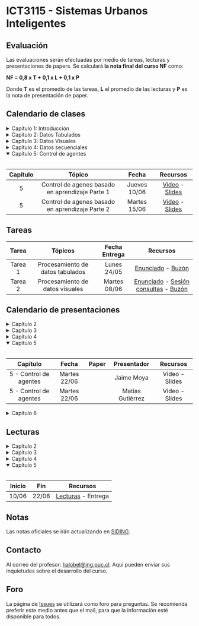 # ICT3115 - Sistemas Urbanos Inteligentes

<!-- ## Video y tutoriales

1. [Tutorial CMD](https://www.youtube.com/watch?v=qgFmMU6Pukc) 
1. [Tutorial Instalación Python y Jupyter](https://www.youtube.com/watch?v=FxHoi_ZRV4s) -->



## Evaluación

Las evaluaciones serán efectuadas por medio de tareas, lecturas y presentaciones de papers. Se calculará **la nota final del curso NF** como:

  **NF = 0,8 x T + 0,1 x L + 0,1 x P**

 Donde **T** es el promedio de las tareas, **L** el promedio de las lecturas y **P** es la nota de presentación de paper.


## Calendario de clases

<details>
<summary>Capítulo 1: Introducción</summary>
<br>
 
| Capítulo |	Tópico           | Fecha          | Recursos |
| :-:      | :-:               | :-:          | :-:      |
| 1        | Introducción      | Jueves 18/03 | [Video](https://youtu.be/jDW_kl3n4B0) - [Slides](../../blob/main/Clases/Capítulo%201/01%20-%20Introducción.pdf) |
| 1        | Fundamentos de ML Parte 1| Martes 23/03 | [Video](https://youtu.be/T5fmQMDJfDA) - [Slides](../../blob/main/Clases/Capítulo%201/02%20-%20Fundamentos%20de%20Machine%20Learning%20Parte%201.pdf)|
| 1        | Fundamentos de ML Parte 2| Jueves 25/03 | [Video](https://youtu.be/KV7Xke_LEsU) - [Slides](../../blob/main/Clases/Capítulo%201/03%20-%20Fundamentos%20de%20Machine%20Learning%20Parte%202.pdf) - [Código](../../tree/main/Clases/Capítulo%201/Ejemplos)|
| 1        | Fundamentos de ML Parte 3| Martes 30/03 | [Video](https://youtu.be/zSL2A7LIu0I) - [Slides](../../blob/main/Clases/Capítulo%201/04%20-%20Fundamentos%20de%20Machine%20Learning%20Parte%203.pdf) - [Ejemplos](../../tree/main/Clases/Capítulo%201/Ejemplos) |
 
</details>
 
<details>
<summary>Capítulo 2: Datos Tabulados</summary>
<br>
 
| Capítulo |	Tópico           | Fecha          | Recursos |
| :-:      | :-:               | :-:          | :-:      |
| 2        | Introducción a Redes Neuronales Parte 1| Jueves 01/04 | [Video](https://youtu.be/ErjP0V_DgTQ) - [Slides](../../blob/main/Clases/Capítulo%202/01%20-%20Introducción%20a%20Redes%20Neuronales%20Parte%201.pdf)|
| 2        | Introducción a Redes Neuronales Parte 2| Martes 06/04 | [Video](https://youtu.be/BIhl1QA1nkA) - [Slides](../../blob/main/Clases/Capítulo%202/02%20-%20Introducción%20a%20Redes%20Neuronales%20Parte%202.pdf) - [Ejemplos](../../tree/main/Clases/Capítulo%202/Ejemplos)|
| 2        | Árboles y Ensambles Parte 1| Jueves 08/04 | [Video](https://youtu.be/pQKIhLMYuGw) - [Slides](../../blob/main/Clases/Capítulo%202/03%20-%20Árboles%20y%20Ensambles.pdf) - [Ejemplos](../../blob/main/Clases/Capítulo%202/Ejemplos/02%20-%20árboles_y_ensambles.ipynb)|
| 2        | Árboles y Ensambles Parte 2| Martes 13/04 | [Video](https://youtu.be/ps5eqcwFUlA) - [Slides](../../blob/main/Clases/Capítulo%202/03%20-%20Árboles%20y%20Ensambles.pdf) - [Ejemplos](../../blob/main/Clases/Capítulo%202/Ejemplos/02%20-%20árboles_y_ensambles.ipynb)|
| 2        | Redes Neuronales y Datos Tabulados| Jueves 15/04 | [Video](https://youtu.be/P1Vx5goB5RI) - [Slides](../../blob/main/Clases/Capítulo%202/04%20-%20Redes%20Neuronales%20y%20Datos%20Tabulados.pdf) - [Ejemplos](../../blob/main/Clases/Capítulo%202/Ejemplos/03%20-%20embeddings.ipynb) |

</details>

<details>
<summary>Capítulo 3: Datos Visuales</summary>
<br>
 
| Capítulo |	Tópico           | Fecha          | Recursos |
| :-:      | :-:               | :-:          | :-:      |
| 3        | Redes Convolucionales para Datos Visuales Parte 1 | Jueves 22/04 | [Video](https://youtu.be/MUUnrXiUMMQ) - [Slides](../../blob/main/Clases/Capítulo%203/01%20-%20Redes%20Convolucionales%20para%20Datos%20Visuales.pdf) - [Ejemplos](../../blob/main/Clases/Capítulo%203/Ejemplos/01%20-%20CNNs.ipynb) |
| 3        | Redes Convolucionales para Datos Visuales Parte 2 | Martes 27/04 | [Video](https://youtu.be/D3RdEOWyQOc) - [Slides](../../blob/main/Clases/Capítulo%203/01%20-%20Redes%20Convolucionales%20para%20Datos%20Visuales.pdf) - [Ejemplos](../../blob/main/Clases/Capítulo%203/Ejemplos/02%20-%20transfer_learning.ipynb) |
| 3        | Segmentación Semántica | Jueves 29/04 | [Video](https://youtu.be/TCqUaVEV-XU) - [Slides](../../blob/main/Clases/Capítulo%203/02%20-%20Segmentación%20Semántica.pdf) - Ejemplos |
| 3        | Aprendizaje Multitarea | Martes 04/05 | [Video](https://youtu.be/H4qmNNG6aIE) - [Slides](../../blob/main/Clases/Capítulo%203/03%20-%20Aprendizaje%20Multitarea.pdf) - Ejemplos |

</details>

<details>
<summary>Capítulo 4: Datos secuenciales</summary>
<br>
 
| Capítulo |	Tópico           | Fecha          | Recursos |
| :-:      | :-:               | :-:          | :-:      |
| 4        | Redes Neuronales Recurrentes Parte 1 | Martes 18/05 | [Video](https://youtu.be/zDBkyG8MZSg) - [Slides](../../blob/main/Clases/Capítulo%204/01%20-%20Redes%20Neuronales%20Recurrentes%20(RNN).pdf) |
| 4        | Redes Neuronales Recurrentes Parte 2 | Jueves 20/05 | [Video](https://youtu.be/CGIOOm1jGug) - [Slides](../../blob/main/Clases/Capítulo%204/01%20-%20Redes%20Neuronales%20Recurrentes%20(RNN).pdf) - Ejemplos |
| 4        | Modelos de lenguaje | Martes 25/05 | [Video](https://youtu.be/zMukLYfWUEI) - [Slides](../../blob/main/Clases/Capítulo%204/02%20-%20Modelos%20de%20Lenguaje.pdf) - Ejemplos |
| 4     | Mecanismos de atención | Jueves 27/05 | [Video](https://youtu.be/46Bd-gLfQBs) - [Slides](../../blob/main/Clases/Capítulo%204/03%20-%20Mecanismos%20de%20atención.pdf) - Ejemplos |
| 4     | Autoatención | Martes 01/06 | [Video](https://youtu.be/KCMbe-OLWRE) - [Slides](../../blob/main/Clases/Capítulo%204/04%20-%20Autoatención.pdf) |

</details>

<details open>
<summary>Capítulo 5: Control de agentes</summary>
<br>
 
| Capítulo |	Tópico           | Fecha          | Recursos |
| :-:      | :-:               | :-:          | :-:      |
| 5        | Control de agenes basado en aprendizaje Parte 1 | Jueves 10/06 | [Video](https://youtu.be/7mskZ6LYgyk) - [Slides](../../blob/main/Clases/Capítulo%205/01%20-%20Control%20de%20agentes%20basado%20en%20aprendizaje.pdf) |
| 5        | Control de agenes basado en aprendizaje Parte 2 | Martes 15/06 | [Video](https://youtu.be/9wIHOch_jTM) - [Slides](../../blob/main/Clases/Capítulo%205/01%20-%20Control%20de%20agentes%20basado%20en%20aprendizaje.pdf) |
 
</details>

## Tareas
 
| Tarea   |	Tópicos                          | Fecha Entrega | Recursos |
| :-:     | :-:                              | :-:           | :-:      |
| Tarea 1 | Procesamiento de datos tabulados | Lunes 24/05   | [Enunciado](../../blob/main/Tareas/T1/T1.pdf) - [Buzón](https://forms.gle/KbwR9gT5bBhJdH2u8) |
| Tarea 2 | Procesamiento de datos visuales  | Martes 08/06  | [Enunciado](../../blob/main/Tareas/T2/T2.pdf) - [Sesión consultas](https://youtu.be/iBQT7kCpjnY) - [Buzón](https://forms.gle/sT9khzvhnfd5kETM9) |

 

## Calendario de presentaciones

<details>
<summary>Capítulo 2</summary>
<br>
 
| Capítulo                  |	Fecha        | Paper      | Presentador      | Recursos |
| :-:                       | :-:          | :-:        | :-:              | :-:      |
| 2 - Datos tabulados       | Martes 20/04 | [Deep Architecture for Citywide Travel Time Estimation Incorporating Contextual Information](../../blob/main/Lecturas/04-12%20al%2004-18/2019%20-%20Deep%20Architecture%20for%20Citywide%20Travel%20Time%20Estimation%20Incorporating%20Contextual%20Information.pdf) | José Niño | [Video](https://youtu.be/1WYMgxWDZhs) - [Slides](../../blob/main/Presentaciones/04-20%20-%20José%20Niño.pdf) |
| 2 - Datos tabulados       | Martes 20/04 | [Deep Auto Encoder Neural Networks for Short-Term Traffic Congestion Prediction of Transportation Networks](../../blob/main/Lecturas/04-05%20al%2004-11/2019%20-%20Deep%20Autoencoder%20Neural%20Networks%20for%20Short-Term%20Traffic%20Congestion%20Prediction%20of%20Transportation%20Networks.pdf) | Martín López | [Video](https://youtu.be/rNpXvzKQK1c) - [Slides](../../blob/main/Presentaciones/04-20%20-%20Martín%20López.pdf) |

</details>


<details>
<summary>Capítulo 3</summary>
<br>

| Capítulo                  |	Fecha        | Paper      | Presentador      | Recursos |
| :-:                       | :-:          | :-:        | :-:              | :-:      |
| 3 - Datos visuales        | Jueves 06/05 | [A Deep Learning Model for Transportation Mode Detection Based on Smartphone Sensing Data](../../blob/main/Lecturas/04-22%20al%2004-28/2020%20-%20A%20Deep%20Learning%20Model%20for%20Transportation%20Mode%20Detection%20Based%20on%20Smartphone%20Sensing%20Data.pdf) | Andrés Ávalos | [Video](https://youtu.be/DtCsxmgNVW0) - [Slides](../../blob/main/Presentaciones/05-06%20-%20Andrés%20Ávalos.pdf) |
| 3 - Datos visuales        | Jueves 06/05 | [Dense semantic labeling of sub-decimeter resolution images with convolutional neural networks](../../blob/main/Lecturas/04-29%20al%2005-05/2017%20-%20Dense%20semantic%20labeling%20of%20sub-decimeter%20resolution%20images%20with%20convolutional%20neural%20networks.pdf) | Camila Vera  | [Video](https://youtu.be/nhhdPQN7RSA) - [Slides](../../blob/main/Presentaciones/05-06%20-%20Camila%20Vera.pdf) |

</details>

<details>
<summary>Capítulo 4</summary>
<br>

| Capítulo                  |	Fecha        | Paper      | Presentador      | Recursos |
| :-:                       | :-:          | :-:        | :-:              | :-:      |
| 4 - Datos secuenciales    | Martes 01/06 | [Combining Residual and LSTM Recurrent Networks for Transportation Mode Detection Using Multimodal Sensors Integrated in Smartphones](../../blob/main/Lecturas/05-26%20al%2006-02/2021%20-%20Combining%20Residual%20and%20LSTM%20Recurrent%20Networks%20for%20Transportation%20Mode%20Detection%20Using%20Multimodal%20Sensors%20Integrated%20in%20Smartphones.pdf) | Vicente del Río  | [Video](https://youtu.be/MT65Mxx4M-U) - [Slides](blob/main/Presentaciones/06-01%20-%20Vicente%20del%20Río.pdf) |

</details>

<details open>
<summary>Capítulo 5</summary>
<br>

| Capítulo                  |	Fecha        | Paper      | Presentador      | Recursos |
| :-:                       | :-:          | :-:        | :-:              | :-:      |
| 5 - Control de agentes | Martes 22/06 |            | Jaime Moya       | Video - Slides |
| 5 - Control de agentes | Martes 22/06 |            | Matías Gutiérrez | Video - Slides |

</details>

<details>
<summary>Capítulo 6</summary>
<br>

| Capítulo                  |	Fecha        | Paper      | Presentador      | Recursos |
| :-:                       | :-:          | :-:        | :-:              | :-:      |
| 6 - Grafos                | Jueves 08/07 |            | Darío Farren     | Video - Slides |
| 6 - Grafos                | Jueves 08/07 |            | Carlos Muñoz     | Video - Slides |
| 6 - Grafos                | Jueves 08/07 |            | Felipe Gutiérrez | Video - Slides |

</details>


## Lecturas

<details>
<summary>Capítulo 2</summary>
<br>
 
| Inicio |	Fin   | Recursos |
| :-:    | :-:   | :-:          | 
| 05/04  | 11/04 | [Lecturas](../../tree/main/Lecturas/04-05%20al%2004-11) - [Entrega](https://forms.gle/APCqNBwJfVPksN1AA) |
| 12/04  | 18/04 | [Lecturas](../../tree/main/Lecturas/04-12%20al%2004-18) - [Entrega](https://forms.gle/dU6ruU66vNMJmkpf6) |

</details>

<details>
<summary>Capítulo 3</summary>
<br>
 
| Inicio |	Fin   | Recursos |
| :-:    | :-:   | :-:          | 
| 22/04  | 28/04 | [Lecturas](../../tree/main/Lecturas/04-22%20al%2004-28) - [Entrega](https://forms.gle/1nuNgtsoaqdd9AYb9) |
| 29/04  | 05/05 | [Lecturas](../../tree/main/Lecturas/04-29%20al%2005-05) - [Entrega](https://forms.gle/Xdityba7qmdR4wEB7) |

</details>

<details>
<summary>Capítulo 4</summary>
<br>
 
| Inicio |	Fin   | Recursos |
| :-:    | :-:   | :-:          | 
| 19/05  | 25/05 | [Lecturas](../../tree/main/Lecturas/05-19%20al%2005-25) - [Entrega](https://forms.gle/mMiesc8hHCZ44Dms7) |
| 26/05  | 01/06 | [Lecturas](../../tree/main/Lecturas/05-26%20al%2006-02) - [Entrega](https://forms.gle/4LXvRXfhm9aYWkg77) |

</details>

<details open>
<summary>Capítulo 5</summary>
<br>
 
| Inicio |	Fin   | Recursos |
| :-:    | :-:   | :-:          | 
| 10/06  | 22/06 | [Lecturas](../../tree/main/Lecturas/06-10%20al%2006-22) - Entrega |

</details>

## Notas
Las notas oficiales se irán actualizando en [SIDING](https://www.ing.uc.cl/#SIDING).

## Contacto

Al correo del profesor: halobel@ing.puc.cl. Aquí pueden enviar sus inquietudes sobre el desarrollo del curso.

## Foro

La página de [Issues](../../issues) se utilizará como foro para preguntas. Se recomienda preferir este medio antes que el mail, para que la información esté disponible para todos.
